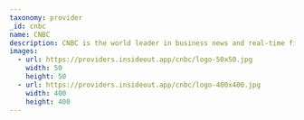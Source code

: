 ```yaml
---
taxonomy: provider
_id: cnbc
name: CNBC
description: CNBC is the world leader in business news and real-time financial market coverage. Find fast, actionable information.
images:
  - url: https://providers.insideout.app/cnbc/logo-50x50.jpg
    width: 50
    height: 50
  - url: https://providers.insideout.app/cnbc/logo-400x400.jpg
    width: 400
    height: 400
---
```

